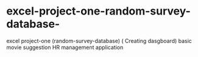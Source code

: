 # excel-project-one-random-survey-database-
excel project-one (random-survey-database) ( Creating dasgboard)
basic movie suggestion 
HR management application 
